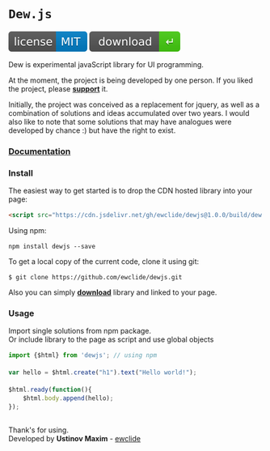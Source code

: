 
# ```Dew.js```

![license](img/license.svg) [![download](img/download.svg)][1]

Dew is experimental javaScript library for UI programming.

At the moment, the project is being developed by one person. If you liked the project, please **[support][2]** it.  

Initially, the project was conceived as a replacement for jquery, as well as a combination of solutions and ideas accumulated over two years. I would also like to note that some solutions that may have analogues were developed by chance :) but have the right to exist.

### **[Documentation][3]**

### Install

The easiest way to get started is to drop the CDN hosted library into your page:

```html
<script src="https://cdn.jsdelivr.net/gh/ewclide/dewjs@1.0.0/build/dew.min.js"></script>
```

Using npm:

	npm install dewjs --save

To get a local copy of the current code, clone it using git:

	$ git clone https://github.com/ewclide/dewjs.git

Also you can simply **[download][1]** library and linked to your page.

### Usage

Import single solutions from npm package.  
Or include library to the page as script and use global objects

```js
import {$html} from 'dewjs'; // using npm

var hello = $html.create("h1").text("Hello world!");

$html.ready(function(){
	$html.body.append(hello);
});

```

##
Thank's for using.  
Developed by **Ustinov Maxim** - [ewclide][4]

[1]: https://github.com/ewclide/dewjs/archive/master.zip  "download"
[2]: https://dew.ewclide.com/support  "support"
[3]: https://dew.ewclide.com/documentation  "documentation"
[4]: https://github.com/ewclide  "ewclide"